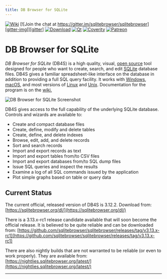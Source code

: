 ```yaml
---
title: DB Browser for SQLite
---
```


[![Wiki][wiki-img]][wiki]
[![Join the chat at https://gitter.im/sqlitebrowser/sqlitebrowser][gitter-img]][gitter]
[![Download][download-img]][download]
[![Qt][qt-img]][qt]
[![Coverity][coverity-img]][coverity]
[![Patreon][patreon-img]][patreon]

# DB Browser for SQLite

_DB Browser for SQLite_ (DB4S) is a high quality, visual,
[open source](https://github.com/sqlitebrowser/sqlitebrowser) tool
designed for people who want to create, search, and edit 
[SQLite](https://www.sqlite.org/) database files.
DB4S gives a familiar spreadsheet-like interface on the database
in addition to providing a full SQL query facility.
It works with [Windows](./dl#windows), 
[macOS](./dl#macos), 
and most versions of [Linux](./dl#linux) 
and [Unix](./dl#freebsd).
Documentation for the program is on the [wiki.](https://github.com/sqlitebrowser/sqlitebrowser/wiki)

![DB Browser for SQLite Screenshot](/images/screenshot.png "DB Browser for SQLite Screenshot")

DB4S gives access to the full capability of the underlying SQLite database.
Controls and wizards are available to:

* Create and compact database files
* Create, define, modify and delete tables
* Create, define, and delete indexes
* Browse, edit, add, and delete records
* Sort and search records
* Import and export records as text
* Import and export tables from/to CSV files
* Import and export databases from/to SQL dump files
* Issue SQL queries and inspect the results
* Examine a log of all SQL commands issued by the application
* Plot simple graphs based on table or query data

## Current Status

The current official, released version of DB4S is 3.12.2. Download from:
[https://sqlitebrowser.org/dl/](https://sqlitebrowser.org/dl/)

There is a 3.13.x-rc1 release candidate available that will
soon become the official release.
It is believed to be quite reliable and can be downloaded from:
[https://github.com/sqlitebrowser/sqlitebrowser/releases/tag/v3.13.x-rc1](https://github.com/sqlitebrowser/sqlitebrowser/releases/tag/v3.13.x-rc1)

There are also nightly builds that are not warranted to be reliable
(or even to work properly). They are available from:
[https://nightlies.sqlitebrowser.org/latest/](https://nightlies.sqlitebrowser.org/latest/)

[gitter-img]: https://badges.gitter.im/sqlitebrowser/sqlitebrowser.svg
[gitter]: https://gitter.im/sqlitebrowser/sqlitebrowser

[download-img]: https://img.shields.io/github/downloads/sqlitebrowser/sqlitebrowser/total.svg
[download]: https://github.com/sqlitebrowser/sqlitebrowser/releases

[qt-img]: https://img.shields.io/badge/Qt-qmake-green.svg
[qt]: https://www.qt.io

[coverity-img]: https://img.shields.io/coverity/scan/11712.svg
[coverity]: https://scan.coverity.com/projects/sqlitebrowser-sqlitebrowser

[patreon-img]: https://img.shields.io/badge/donate-Patreon-coral.svg
[patreon]: https://www.patreon.com/bePatron?u=11578749

[wiki-img]: https://img.shields.io/badge/docs-Wiki-blue.svg
[wiki]: https://github.com/sqlitebrowser/sqlitebrowser/wiki


---
